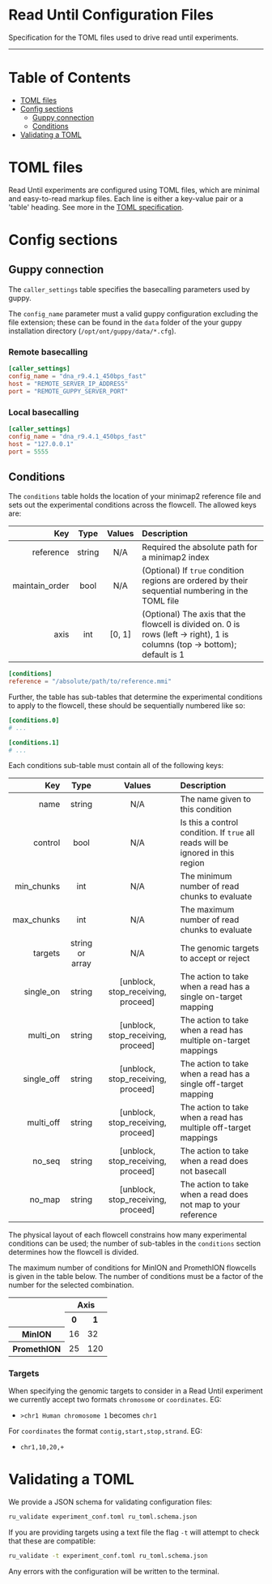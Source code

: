Read Until Configuration Files
===

Specification for the TOML files used to drive read until experiments.

---

Table of Contents
===
 - [TOML files](#toml-files)
 - [Config sections](#config-sections)
   - [Guppy connection](#guppy-connection)
   - [Conditions](#conditions)
 - [Validating a TOML](#validating-a-toml)
 
 
TOML files
===
Read Until experiments are configured using TOML files, which are minimal and 
easy-to-read markup files. Each line is either a key-value pair or a 'table' 
heading. See more in the [TOML specification](https://github.com/toml-lang/toml).


Config sections
===

Guppy connection
---
The `caller_settings` table specifies the basecalling parameters used by guppy.  

The `config_name` parameter must a valid guppy configuration excluding the file 
extension; these can be found in the `data` folder of the your guppy installation 
directory (`/opt/ont/guppy/data/*.cfg`).  

### Remote basecalling

```toml
[caller_settings]
config_name = "dna_r9.4.1_450bps_fast"
host = "REMOTE_SERVER_IP_ADDRESS"
port = "REMOTE_GUPPY_SERVER_PORT"
``` 

### Local basecalling

```toml
[caller_settings]
config_name = "dna_r9.4.1_450bps_fast"
host = "127.0.0.1"
port = 5555
```

Conditions
---
The `conditions` table holds the location of your minimap2 reference file and 
sets out the experimental conditions across the flowcell. The allowed keys are:

|          Key |       Type      | Values | Description |
|-------------:|:---------------:|:------:|:------------|
| reference | string | N/A | Required the absolute path for a minimap2 index |
| maintain_order | bool| N/A | (Optional) If `true` condition regions are ordered by their sequential numbering in the TOML file|
| axis | int | [0, 1] | (Optional) The axis that the flowcell is divided on. 0 is rows (left -> right), 1 is columns (top -> bottom); default is 1|


```toml
[conditions]
reference = "/absolute/path/to/reference.mmi"
```

Further, the table has sub-tables that determine the experimental conditions 
to apply to the flowcell, these should be sequentially numbered like so:

```toml
[conditions.0]
# ...

[conditions.1]
# ...
```

Each conditions sub-table must contain all of the following keys:

|          Key |       Type      | Values | Description |
|-------------:|:---------------:|:------:|:------------|
|name|string|N/A|The name given to this condition|
|control|bool|N/A|Is this a control condition. If `true` all reads will be ignored in this region|
|min_chunks|int|N/A|The minimum number of read chunks to evaluate|
|max_chunks|int|N/A|The maximum number of read chunks to evaluate|
|targets|string or array|N/A|The genomic targets to accept or reject|
|single_on|string|[unblock, stop_receiving, proceed]|The action to take when a read has a single on-target mapping|
|multi_on|string|[unblock, stop_receiving, proceed]|The action to take when a read has multiple on-target mappings|
|single_off|string|[unblock, stop_receiving, proceed]|The action to take when a read has a single off-target mapping|
|multi_off|string|[unblock, stop_receiving, proceed]|The action to take when a read has multiple off-target mappings|
|no_seq|string|[unblock, stop_receiving, proceed]|The action to take when a read does not basecall|
|no_map|string|[unblock, stop_receiving, proceed]|The action to take when a read does not map to your reference|

The physical layout of each flowcell constrains how many experimental conditions 
can be used; the number of sub-tables in the `conditions` section determines how 
the flowcell is divided. 

The maximum number of conditions for MinION and PromethION flowcells is given in 
the table below. The number of conditions must be a factor of the number for the
selected combination.

<table>
  <tr>
    <td rowspan="2"></td>
    <th colspan="2">Axis</th>
  </tr>
  <tr>
    <th>0</th>
    <th>1</th>
  </tr>
  <tr>
    <th>MinION</th>
    <td>16</td>
    <td>32</td>
  </tr>
  <tr>
    <th>PromethION</th>
    <td>25</td>
    <td>120</td>
  </tr>
</table>

### Targets

When specifying the genomic targets to consider in a Read Until experiment we 
currently accept two formats `chromosome` or `coordinates`. EG: 
 - `>chr1 Human chromosome 1` becomes `chr1`
 
For `coordinates` the format `contig,start,stop,strand`. EG:
 - `chr1,10,20,+`

Validating a TOML
===

We provide a JSON schema for validating configuration files:

```bash
ru_validate experiment_conf.toml ru_toml.schema.json
```

If you are providing targets using a text file the flag `-t` will attempt to 
check that these are compatible:

```bash
ru_validate -t experiment_conf.toml ru_toml.schema.json
```

Any errors with the configuration will be written to the terminal. 

